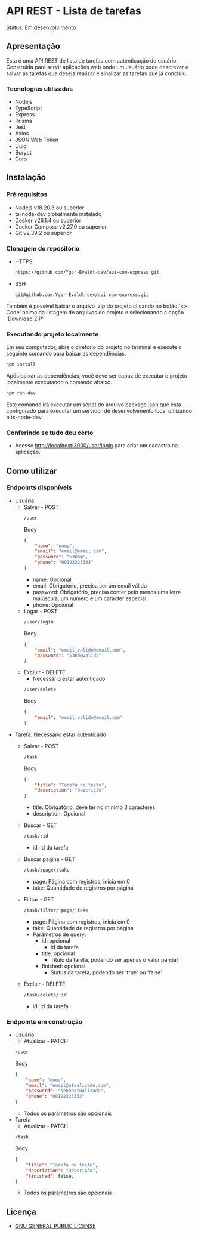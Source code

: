 # API REST - Lista de tarefas
Status: Em desenvolvimento

## Apresentação
Esta é uma API REST de lista de tarefas com autenticação de usuário. <br>
Construída para servir aplicações web onde um usuário pode descrever e salvar as tarefas que deseja realizar e sinalizar as tarefas que já concluiu.

### Tecnologias utilizadas
- Nodejs
- TypeScript
- Express
- Prisma
- Jest
- Axios
- JSON Web Token
- Uuid
- Bcrypt
- Cors

## Instalação

### Pré requisítos
- Nodejs v18.20.3 ou superior
- ts-node-dev globalmente instalado
- Docker v26.1.4 ou superior
- Docker Compose v2.27.0 ou superior
- Git v2.39.2 ou superior

### Clonagem do repositório
- HTTPS
    ```bash
    https://github.com/Ygor-Evaldt-dev/api-com-express.git
    ```
- SSH
    ```bash
    git@github.com:Ygor-Evaldt-dev/api-com-express.git
    ```
Também é possível baixar o arquivo .zip do projeto clicando no botão '<> Code' acima da listagem de arquivos do projeto e selecionando a opção 'Download ZIP'

### Executando projeto localmente
Em seu computador, abra o diretório do projeto no terminal e execute o seguinte comando para baixar as dependências.
```bash
npm install
```

Após baixar as dependências, você deve ser capaz de executar o projeto localmente executando o comando abaixo.
```bash
npm run dev
```
Este comando irá executar um script do arquivo package.json que está configurado para executar um servidor de desenvolvimento local utilizando o ts-node-dev. <br>
<!-- Ao executar 'npm run dev' também será realizado a criação de um container docker com as imagens do postgres e do pgAdmin para trabalhar com o banco de dados da aplicação. -->

### Conferindo se tudo deu certo
- Acesse [http://localhost:3000/user/login](http://localhost:3000/user/login) para criar um cadastro na aplicação.
<!-- - Acesse [http://localhost:8081](http://localhost:8081) para acessar o pgAdmin com as credenciais definidas no arquivo '.env.development' -->

## Como utilizar

### Endpoints disponíveis
- Usuário
    - Salvar - POST 
        ```bash
        /user
        ```
        Body
        ```json
        {
            "name": "nome",
            "email": "email@email.com",
            "password": "S3nh@",
            "phone": "00122223333"
        }
        ```
        - name: Opcional
        - email: Obrigatório, precisa ser um email válido
        - password: Obrigatório, precisa conter pelo menos uma letra maiúscula, um número e um caracter especial
        - phone: Opcional
    - Logar - POST 
        ```bash
        /user/login
        ```
        Body
        ```json
        {
            "email": "email_valido@email.com",
            "password": "S3nh@valida"
        }
        ```
    - Excluir - DELETE
        - Necessário estar autênticado
        ```bash
        /user/delete
        ```
        Body
        ```json
        {
            "email": "email_valido@email.com"
        }
        ```
- Tarefa: Necessário estar autênticado
    - Salvar - POST 
        ```bash
        /task
        ```
        Body
        ```json
        {
            "title": "Tarefa de teste",
            "description": "Descrição"
        }
        ```
        - title: Obrigatório, deve ter no mínimo 3 caracteres
        - description: Opcional
        
    - Buscar - GET 
        ```bash
        /task/:id
        ```
        - id: id da tarefa
    - Buscar pagina - GET 
        ```bash
        /task/:page/:take
        ```
        - page: Página com registros, inicia em 0
        - take: Quantidade de registros por página
    - Filtrar - GET 
        ```bash
        /task/filter/:page/:take
        ```
        - page: Página com registros, inicia em 0
        - take: Quantidade de registros por página
        - Parâmetros de query:
            - id: opcional
                - Id da tarefa
            - title: opcional
                - Título da tarefa, podendo ser apenas o valor parcial
            - finished: opcional
                - Status da tarefa, podendo ser 'true' ou 'false'
    - Excluir - DELETE
        ```bash
        /task/delete/:id
        ```
        - id: Id da tarefa

### Endpoints em construção
- Usuário
    - Atualizar - PATCH
    ```bash
    /user
    ```
    Body
    ```json
    {
        "name": "nome",
        "email": "email@atualizado.com",
        "password": "senhaatualizada",
        "phone": "00122223333"
    }
    ```
    - Todos os parâmetros são opcionais
- Tarefa
    - Atualizar - PATCH
    ```bash
    /task
    ```
    Body
    ```json
    {
        "title": "Tarefa de teste",
        "description": "Descrição",
        "finished": false,
    }
    ```
    - Todos os parâmetros são opcionais

## Licença

- [GNU GENERAL PUBLIC LICENSE](https://github.com/Ygor-Evaldt-dev/api-com-express/tree/master?tab=GPL-3.0-1-ov-file)